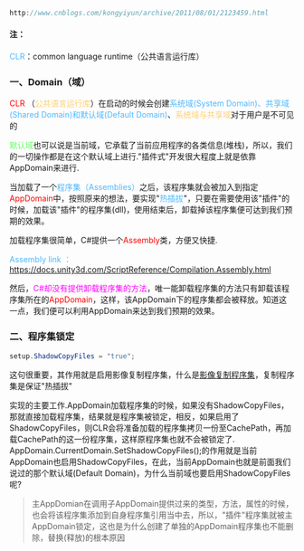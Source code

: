 ```c++
http://www.cnblogs.com/kongyiyun/archive/2011/08/01/2123459.html
```

#### 注：

<font color=#4db8ff>CLR</font>：common language runtime（公共语言运行库）

### 一、Domain（域）

<font color="red">CLR</font> （<font color=#FFCE70>公共语言运行库</font>）在启动的时候会创建<font color=#4db8ff>系统域(System Domain)、共享域(Shared Domain)和默认域(Default Domain)</font>、<font color=#FFCE70>系统域与共享域</font>对于用户是不可见的

<font color=#66ff66>默认域</font>也可以说是当前域，它承载了当前应用程序的各类信息(堆栈)，所以，我们的一切操作都是在这个默认域上进行."插件式"开发很大程度上就是依靠AppDomain来进行.

当加载了一个<font color=#4db8ff>程序集（Assemblies）</font>之后，该程序集就会被加入到指定<font color="red">AppDomain</font>中，按照原来的想法，要实现"<font color=#4db8ff>热插拔</font>"，只要在需要使用该"插件"的时候，加载该"插件"的程序集(dll)，使用结束后，卸载掉该程序集便可达到我们预期的效果。

加载程序集很简单，C#提供一个<font color="red">Assembly</font>类，方便又快捷.

<font color=#4db8ff>Assembly link ：</font> https://docs.unity3d.com/ScriptReference/Compilation.Assembly.html

然后，<font color=#FD00FF>C#却没有提供卸载程序集的方法</font>，唯一能卸载程序集的方法只有卸载该程序集所在的<font color="red">AppDomain</font>，这样，该AppDomain下的程序集都会被释放。知道这一点，我们便可以利用AppDomain来达到我们预期的效果。

### 二、程序集锁定

```c#
setup.ShadowCopyFiles = "true";
```

这句很重要，其作用就是启用影像复制程序集，什么是[影像复制程序集](http://msdn.microsoft.com/library/ZH-CN/DE8B8759-FCA7-4260-896B-5A4973157672(VS.100))，复制程序集是保证"热插拔"

实现的主要工作.AppDomain加载程序集的时候，如果没有ShadowCopyFiles，那就直接加载程序集，结果就是程序集被锁定，相反，如果启用了ShadowCopyFiles，则CLR会将准备加载的程序集拷贝一份至CachePath，再加载CachePath的这一份程序集，这样原程序集也就不会被锁定了. AppDomain.CurrentDomain.SetShadowCopyFiles();的作用就是当前AppDomain也启用ShadowCopyFiles，在此，当前AppDomain也就是前面我们说过的那个默认域(Default Domain)，为什么当前域也要启用ShadowCopyFiles呢?

>   主AppDomian在调用子AppDomain提供过来的类型，方法，属性的时候，也会将该程序集添加到自身程序集引用当中去，所以，"插件"程序集就被主AppDomain锁定，这也是为什么创建了单独的AppDomain程序集也不能删除，替换(释放)的根本原因
